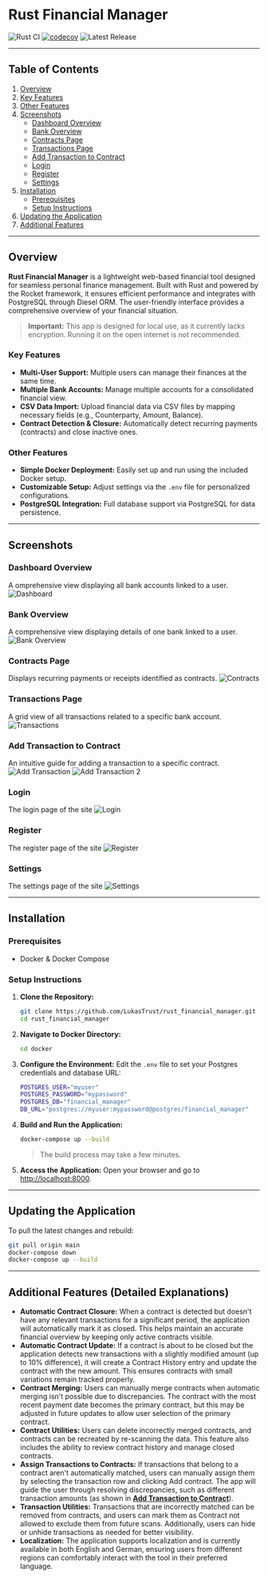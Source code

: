 
# Rust Financial Manager

![Rust CI](https://github.com/LukasTrust/rust_financial_manager/workflows/Rust%20CI/badge.svg) 
[![codecov](https://codecov.io/github/LukasTrust/rust_financial_manager/graph/badge.svg?token=7VRB83BLUS)](https://codecov.io/github/LukasTrust/rust_financial_manager)
![Latest Release](https://img.shields.io/github/v/release/LukasTrust/rust_financial_manager)

---

## Table of Contents

1. [Overview](#overview)
2. [Key Features](#key-features)
3. [Other Features](#other-features)
4. [Screenshots](#screenshots)
   - [Dashboard Overview](#dashboard-overview)
   - [Bank Overview](#bank-overview)
   - [Contracts Page](#contracts-page)
   - [Transactions Page](#transactions-page)
   - [Add Transaction to Contract](#add-transaction-to-contract)
   - [Login](#login)
   - [Register](#register)
   - [Settings](#settings)
5. [Installation](#installation)
   - [Prerequisites](#prerequisites)
   - [Setup Instructions](#setup-instructions)
6. [Updating the Application](#updating-the-application)
7. [Additional Features](#additional-features)

---

## Overview

**Rust Financial Manager** is a lightweight web-based financial tool designed for seamless personal finance management. Built with Rust and powered by the Rocket framework, it ensures efficient performance and integrates with PostgreSQL through Diesel ORM. The user-friendly interface provides a comprehensive overview of your financial situation.

> **Important:** This app is designed for local use, as it currently lacks encryption. Running it on the open internet is not recommended.

### Key Features
- **Multi-User Support:** Multiple users can manage their finances at the same time.
- **Multiple Bank Accounts:** Manage multiple accounts for a consolidated financial view.
- **CSV Data Import:** Upload financial data via CSV files by mapping necessary fields (e.g., Counterparty, Amount, Balance).
- **Contract Detection & Closure:** Automatically detect recurring payments (contracts) and close inactive ones.

### Other Features
- **Simple Docker Deployment:** Easily set up and run using the included Docker setup.
- **Customizable Setup:** Adjust settings via the `.env` file for personalized configurations.
- **PostgreSQL Integration:** Full database support via PostgreSQL for data persistence.

---

## Screenshots

### Dashboard Overview
A omprehensive view displaying all bank accounts linked to a user.
![Dashboard](screenshots/dashboard.png)

### Bank Overview
A comprehensive view displaying details of one bank linked to a user.
![Bank Overview](screenshots/bank_view.png)

### Contracts Page
Displays recurring payments or receipts identified as contracts.
![Contracts](screenshots/contracts.png)

### Transactions Page
A grid view of all transactions related to a specific bank account.
![Transactions](screenshots/transactions.png)

### Add Transaction to Contract
An intuitive guide for adding a transaction to a specific contract.
![Add Transaction](screenshots/add_to_contract_1.png)
![Add Transaction 2](screenshots/add_to_contract_2.png)

### Login
The login page of the site
![Login](screenshots/login.png)

### Register
The register page of the site
![Register](screenshots/register.png)

### Settings
The settings page of the site
![Settings](screenshots/settings.png)

---

## Installation

### Prerequisites
- Docker & Docker Compose

### Setup Instructions

1. **Clone the Repository:**
   ```bash
   git clone https://github.com/LukasTrust/rust_financial_manager.git
   cd rust_financial_manager
   ```

2. **Navigate to Docker Directory:**
   ```bash
   cd docker
   ```

3. **Configure the Environment:**
   Edit the `.env` file to set your Postgres credentials and database URL:
   ```bash
   POSTGRES_USER="myuser"
   POSTGRES_PASSWORD="mypassword"
   POSTGRES_DB="financial_manager"
   DB_URL="postgres://myuser:mypassword@postgres/financial_manager"
   ```

4. **Build and Run the Application:**
   ```bash
   docker-compose up --build
   ```
   > The build process may take a few minutes. 

5. **Access the Application:**
   Open your browser and go to [http://localhost:8000](http://localhost:8000).

---

## Updating the Application

To pull the latest changes and rebuild:

```bash
git pull origin main
docker-compose down
docker-compose up --build
```

---

## Additional Features (Detailed Explanations)
- **Automatic Contract Closure:** When a contract is detected but doesn't have any relevant transactions for a significant period, the application will automatically mark it as closed. This helps maintain an accurate financial overview by keeping only active contracts visible.
- **Automatic Contract Update:** If a contract is about to be closed but the application detects new transactions with a slightly modified amount (up to 10% difference), it will create a Contract History entry and update the contract with the new amount. This ensures contracts with small variations remain tracked properly.
- **Contract Merging:** Users can manually merge contracts when automatic merging isn't possible due to discrepancies. The contract with the most recent payment date becomes the primary contract, but this may be adjusted in future updates to allow user selection of the primary contract.
- **Contract Utilities:** Users can delete incorrectly merged contracts, and contracts can be recreated by re-scanning the data. This feature also includes the ability to review contract history and manage closed contracts.
- **Assign Transactions to Contracts:** If transactions that belong to a contract aren't automatically matched, users can manually assign them by selecting the transaction row and clicking Add contract. The app will guide the user through resolving discrepancies, such as different transaction amounts (as shown in [**Add Transaction to Contract**](#add-transaction-to-contract)).
- **Transaction Utilities:** Transactions that are incorrectly matched can be removed from contracts, and users can mark them as Contract not allowed to exclude them from future scans. Additionally, users can hide or unhide transactions as needed for better visibility.
- **Localization:** The application supports localization and is currently available in both English and German, ensuring users from different regions can comfortably interact with the tool in their preferred language.